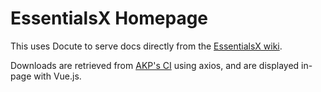 # EssentialsX Homepage

This uses Docute to serve docs directly from the [EssentialsX wiki](https://github.com/EssentialsX/Essentials/wiki).

Downloads are retrieved from [AKP's CI](https://ci.akpmakes.tech/job/EssentialsX) using axios, and are displayed in-page with Vue.js.
